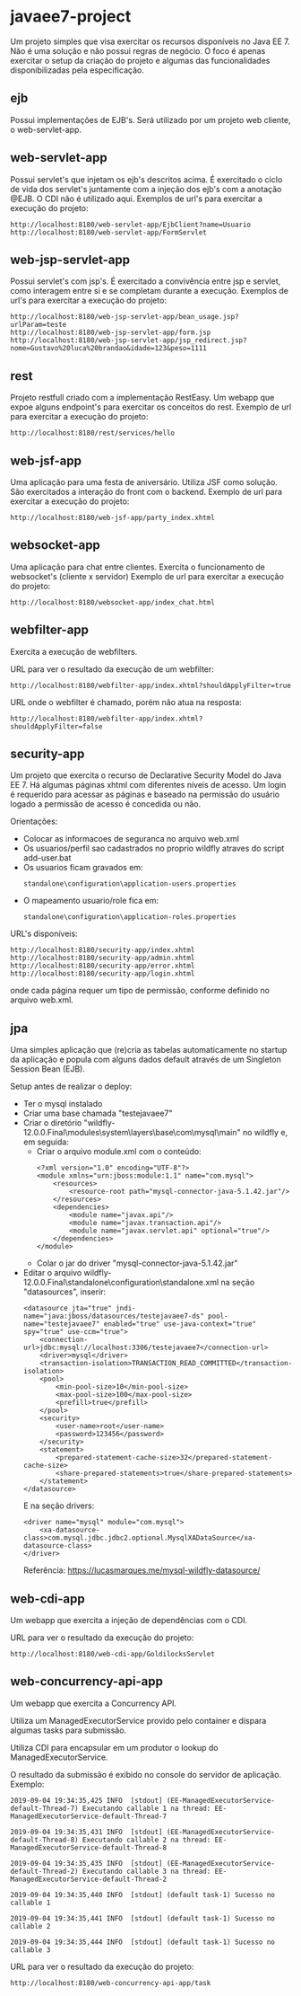 # javaee7-project
Um projeto simples que visa exercitar os recursos disponíveis no Java EE 7. 
Não é uma solução e não possui regras de negócio. O foco é apenas exercitar o setup da criação do projeto e algumas das funcionalidades disponibilizadas pela especificação.


## ejb
Possui implementações de EJB's. Será utilizado por um projeto web cliente, o web-servlet-app.


## web-servlet-app
Possui servlet's que injetam os ejb's descritos acima. É exercitado o ciclo de vida dos servlet's juntamente com a injeção dos ejb's com a anotação @EJB. O CDI não é utilizado aqui.
Exemplos de url's para exercitar a execução do projeto:

```
http://localhost:8180/web-servlet-app/EjbClient?name=Usuario
http://localhost:8180/web-servlet-app/FormServlet
```

## web-jsp-servlet-app
Possui servlet's com jsp's. É exercitado a convivência entre jsp e servlet, como interagem entre si e se completam durante a execução.
Exemplos de url's para exercitar a execução do projeto:

```
http://localhost:8180/web-jsp-servlet-app/bean_usage.jsp?urlParam=teste
http://localhost:8180/web-jsp-servlet-app/form.jsp
http://localhost:8180/web-jsp-servlet-app/jsp_redirect.jsp?nome=Gustavo%20luca%20brandao&idade=123&peso=1111
```

## rest
Projeto restfull criado com a implementação RestEasy. Um webapp que expoe alguns endpoint's para exercitar os conceitos do rest.
Exemplo de url para exercitar a execução do projeto:

```
http://localhost:8180/rest/services/hello
```

## web-jsf-app
Uma aplicação para uma festa de aniversário. Utiliza JSF como solução. São exercitados a interação do front com o backend.
Exemplo de url para exercitar a execução do projeto:

```
http://localhost:8180/web-jsf-app/party_index.xhtml
```

## websocket-app
Uma aplicação para chat entre clientes. Exercita o funcionamento de websocket's (cliente x servidor)
Exemplo de url para exercitar a execução do projeto:

```
http://localhost:8180/websocket-app/index_chat.html
```

## webfilter-app
Exercita a execução de webfilters.

URL para ver o resultado da execução de um webfilter:
```
http://localhost:8180/webfilter-app/index.xhtml?shouldApplyFilter=true
```

URL onde o webfilter é chamado, porém não atua na resposta:
```
http://localhost:8180/webfilter-app/index.xhtml?shouldApplyFilter=false
```

## security-app
Um projeto que exercita o recurso de Declarative Security Model do Java EE 7. 
Há algumas páginas xhtml com diferentes níveis de acesso. Um login é requerido para acessar as páginas e baseado na permissão do usuário logado a permissão de acesso é concedida ou não.

Orientações:
- Colocar as informacoes de seguranca no arquivo web.xml
- Os usuarios/perfil sao cadastrados no proprio wildfly atraves do script add-user.bat
- Os usuarios ficam gravados em: 
	```
	standalone\configuration\application-users.properties
	```
- O mapeamento usuario/role fica em:
	```
	standalone\configuration\application-roles.properties
	```
	
URL's disponíveis:

```
http://localhost:8180/security-app/index.xhtml
http://localhost:8180/security-app/admin.xhtml
http://localhost:8180/security-app/error.xhtml
http://localhost:8180/security-app/login.xhtml
```

onde cada página requer um tipo de permissão, conforme definido no arquivo web.xml.

## jpa
Uma simples aplicação que (re)cria as tabelas automaticamente no startup da aplicação e popula com alguns dados default através de um Singleton Session Bean (EJB).

Setup antes de realizar o deploy:

- Ter o mysql instalado 
- Criar uma base chamada "testejavaee7"
- Criar o diretório "wildfly-12.0.0.Final\modules\system\layers\base\com\mysql\main" no wildfly e, em seguida:
  - Criar o arquivo module.xml com o conteúdo:
    ```
    <?xml version="1.0" encoding="UTF-8"?>
    <module xmlns="urn:jboss:module:1.1" name="com.mysql">
	    <resources>
		    <resource-root path="mysql-connector-java-5.1.42.jar"/>
	    </resources>
	    <dependencies>
		    <module name="javax.api"/>
		    <module name="javax.transaction.api"/>
		    <module name="javax.servlet.api" optional="true"/>
	    </dependencies>
    </module>
    ```
  - Colar o jar do driver "mysql-connector-java-5.1.42.jar"
- Editar o arquivo wildfly-12.0.0.Final\standalone\configuration\standalone.xml na seção "datasources", inserir:
  ```
  <datasource jta="true" jndi-name="java:jboss/datasources/testejavaee7-ds" pool-name="testejavaee7" enabled="true" use-java-context="true" spy="true" use-ccm="true">
      <connection-url>jdbc:mysql://localhost:3306/testejavaee7</connection-url>
      <driver>mysql</driver>
      <transaction-isolation>TRANSACTION_READ_COMMITTED</transaction-isolation>
      <pool>
          <min-pool-size>10</min-pool-size>
          <max-pool-size>100</max-pool-size>
          <prefill>true</prefill>
      </pool>
      <security>
          <user-name>root</user-name>
          <password>123456</password>
      </security>
      <statement>
          <prepared-statement-cache-size>32</prepared-statement-cache-size>
          <share-prepared-statements>true</share-prepared-statements>
      </statement>
  </datasource>
  ```
  E na seção drivers:
  ```
  <driver name="mysql" module="com.mysql">
      <xa-datasource-class>com.mysql.jdbc.jdbc2.optional.MysqlXADataSource</xa-datasource-class>
  </driver>
  ```
  Referência: https://lucasmarques.me/mysql-wildfly-datasource/

## web-cdi-app
Um webapp que exercita a injeção de dependências com o CDI.

URL para ver o resultado da execução do projeto:
```
http://localhost:8180/web-cdi-app/GoldilocksServlet
```

## web-concurrency-api-app
Um webapp que exercita a Concurrency API.

Utiliza um ManagedExecutorService provido pelo container e dispara algumas tasks para submissão.

Utiliza CDI para encapsular em um produtor o lookup do ManagedExecutorService.

O resultado da submissão é exibido no console do servidor de aplicação. Exemplo:

```
2019-09-04 19:34:35,425 INFO  [stdout] (EE-ManagedExecutorService-default-Thread-7) Executando callable 1 na thread: EE-ManagedExecutorService-default-Thread-7

2019-09-04 19:34:35,431 INFO  [stdout] (EE-ManagedExecutorService-default-Thread-8) Executando callable 2 na thread: EE-ManagedExecutorService-default-Thread-8

2019-09-04 19:34:35,435 INFO  [stdout] (EE-ManagedExecutorService-default-Thread-2) Executando callable 3 na thread: EE-ManagedExecutorService-default-Thread-2

2019-09-04 19:34:35,440 INFO  [stdout] (default task-1) Sucesso no callable 1

2019-09-04 19:34:35,441 INFO  [stdout] (default task-1) Sucesso no callable 2

2019-09-04 19:34:35,444 INFO  [stdout] (default task-1) Sucesso no callable 3

```

URL para ver o resultado da execução do projeto:
```
http://localhost:8180/web-concurrency-api-app/task
```
